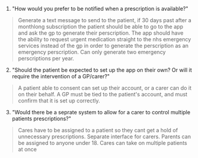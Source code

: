 1. "How would you prefer to be notified when a prescription is available?"
> Generate a text message to send to the patient, if 30 days past after a monthlong subscription the patient should be able to go to the app and ask the gp to generate their perscription. The app should have the ability to request urgent medication straight to the nhs emergency services instead of the gp in order to generate the perscription as an emergency perscription. Can only generate two emergency perscriptions per year.
2. "Should the patient be expected to set up the app on their own? Or will it require the intervention of a GP/carer?"
> A patient able to consent can set up their account, or a carer can do it on their behalf. A GP must be tied to the patient's account, and must confirm that it is set up correctly.
3. "Would there be a seprate system to allow for a carer to control multiple patients prescriptions?"
> Cares have to be assigned to a patient so they cant get a hold of unnecessary prescriptions. Separate interface for carers. Parents can be assigned to anyone under 18. Cares can take on multiple patients at once 
